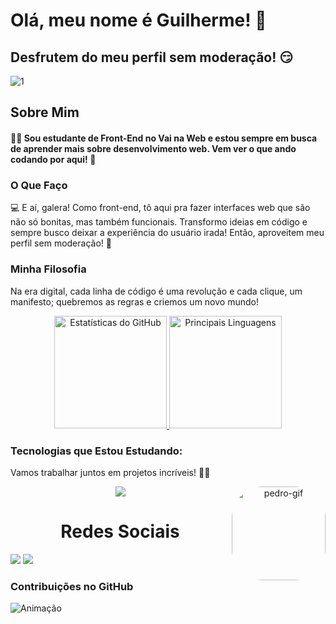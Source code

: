# Olá, meu nome é Guilherme! 👋
## Desfrutem do meu perfil sem moderação! 😏

 ![1](https://github.com/user-attachments/assets/4200ec66-71ab-498e-a611-2338ca03de80)

 ## Sobre Mim
#### 🧑‍💻 Sou estudante de Front-End no Vai na Web e estou sempre em busca de aprender mais sobre desenvolvimento web. Vem ver o que ando codando por aqui! 🚀

### O Que Faço

💻 E aí, galera! Como front-end, tô aqui pra fazer interfaces web que são não só bonitas, mas também funcionais. Transformo ideias em código e sempre busco deixar a experiência do usuário irada! Então, aproveitem meu perfil sem moderação! 🚀

### Minha Filosofia
Na era digital, cada linha de código é uma revolução e cada clique, um manifesto; quebremos as regras e criemos um novo mundo!

<div align="center">
  <a href="https://beacons.ai/aesir0101">
    <img height="180em" src="https://github-readme-stats.vercel.app/api?username=aesir0101&show_icons=true&theme=merko&include_all_commits=true&count_private=true" alt="Estatísticas do GitHub">
  </a>
  <a href="https://beacons.ai/aesir0101">
    <img height="180em" src="https://github-readme-stats.vercel.app/api/top-langs/?username=aesir0101&layout=compact&langs_count=16&theme=merko" alt="Principais Linguagens">
  </a>
</div>

### Tecnologias que Estou Estudando:

Vamos trabalhar juntos em projetos incríveis! 👨‍💻

   <p align="center">
  <a href="https://go-skill-icons.vercel.app/">
<img src="https://skillicons.dev/icons?i=html,css,js,nodejs,react,vue,netlify,"/>
  </a>
 <img align="right" alt="pedro-gif" height="150" style="border-radius:50px;" src="https://i.pinimg.com/originals/8c/b4/88/8cb48892e3fa929efdab85b19eb31c90.gif">
</p>

### 
<h1 align="center">Redes Sociais</h1>

<a href="https://www.instagram.com/crf_guichapo/" target="_blank"><img src="https://img.shields.io/badge/-Instagram-%23E4405F?style=for-the-badge&logo=instagram&logoColor=white" target="_blank"></a>
<a href="https://www.linkedin.com/in/ximenesjpdq/" target="_blank"><img src="https://img.shields.io/badge/-LinkedIn-%230077B5?style=for-the-badge&logo=linkedin&logoColor=white" target="_blank"></a>

### Contribuições no GitHub
![Animação](https://github.com/LuigiGF/LuigiGF/blob/output/github-contribution-grid-snake.svg)



